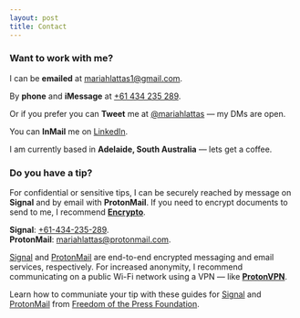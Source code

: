```yaml
---
layout: post
title: Contact
---
```


### Want to work with me?

I can be **emailed** at [mariahlattas1@gmail.com](mailto:mariahlattas1@gmail.com).

By **phone** and **iMessage** at [+61 434 235 289](tel:61434235289).

Or if you prefer you can **Tweet** me at [@mariahlattas](https://twitter.com/mariahlattas) — my DMs are open.

You can **InMail** me on [LinkedIn](https://linkedin.com/in/mariahlattas).

I am currently based in **Adelaide, South Australia** — lets get a coffee. 

### Do you have a tip?

For confidential or sensitive tips, I can be securely reached by message on **Signal** and by email with **ProtonMail**. If you need to encrypt documents to send to me, I recommend **[Encrypto](https://macpaw.com/encrypto)**.

**Signal**: [+61-434-235-289](sgnl://text:+61434235289).
<br>
**ProtonMail**: [mariahlattas@protonmail.com](mailto:mariahlattas@protonmail.com).

[Signal](https://signal.org) and [ProtonMail](https://protonmail.com) are end-to-end encrypted messaging and email services, respectively. For increased anonymity, I recommend communicating on a public Wi-Fi network using a VPN — like **[ProtonVPN](https://protonvpn.com)**.

Learn how to communiate your tip with these guides for [Signal](https://freedom.press/news/signal-beginners/) and [ProtonMail](https://freedom.press/training/protonmail-pro/) from [Freedom of the Press Foundation](https://freedom.press/donate).